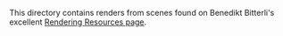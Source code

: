 This directory contains renders from scenes found on Benedikt Bitterli's excellent [Rendering Resources page](https://benedikt-bitterli.me/resources/).
